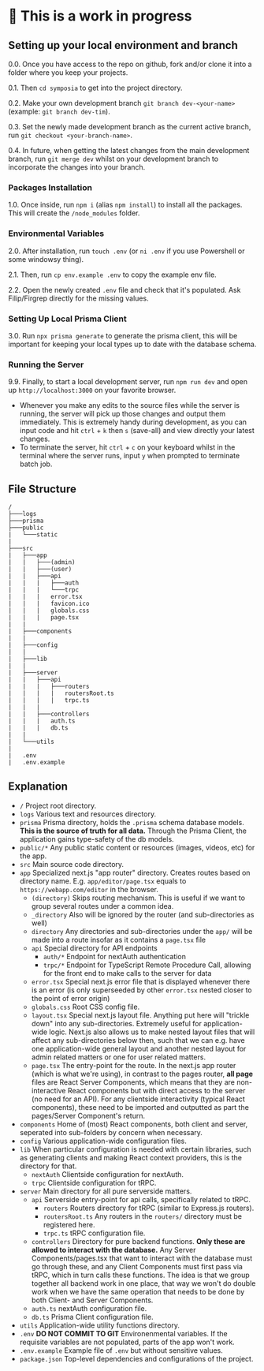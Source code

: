 # 🚧 This is a work in progress

## Setting up your local environment and branch

0.0. Once you have access to the repo on github, fork and/or clone it into a folder where you keep your projects.

0.1. Then `cd symposia` to get into the project directory.

0.2. Make your own development branch `git branch dev-<your-name>` (example: `git branch dev-tim`).

0.3. Set the newly made development branch as the current active branch, run `git checkout <your-branch-name>`.

0.4. In future, when getting the latest changes from the main development branch, run `git merge dev` whilst on your development branch to incorporate the changes into your branch. 

### Packages Installation
1.0. Once inside, run `npm i` (alias `npm install`) to install all the packages. This will create the `/node_modules` folder.

### Environmental Variables
2.0. After installation, run `touch .env` (or `ni .env` if you use Powershell or some windowsy thing).

2.1. Then, run `cp env.example .env` to copy the example env file. 

2.2. Open the newly created `.env` file and check that it's populated. Ask Filip/Firgrep directly for the missing values.

### Setting Up Local Prisma Client
3.0. Run `npx prisma generate` to generate the prisma client, this will be important for keeping your local types up to date with the database schema.

### Running the Server
9.9. Finally, to start a local development server, run `npm run dev` and open up `http://localhost:3000` on your favorite browser.

- Whenever you make any edits to the source files while the server is running, the server will pick up those changes and output them immediately. This is extremely handy during development, as you can input code and hit `ctrl` + `k` then `s` (save-all) and view directly your latest changes.
- To terminate the server, hit `ctrl` + `c` on your keyboard whilst in the terminal where the server runs, input `y` when prompted to terminate batch job.

## File Structure

```
/
├───logs
├───prisma
├───public
|   └───static
|
├───src
|   ├───app
|   |   ├───(admin)
|   |   ├───(user)
|   |   ├───api
|   |   |   ├───auth
|   |   |   └───trpc
|   |   |   error.tsx
|   |   |   favicon.ico
|   |   |   globals.css
|   |   |   page.tsx
|   |
|   ├───components
|   |
|   ├───config
|   |
|   ├───lib
|   |
|   ├───server
|   |   ├───api
|   |   |   ├───routers
|   |   |   |   routersRoot.ts
|   |   |   |   trpc.ts
|   |   |
|   |   ├───controllers
|   |   |   auth.ts
|   |   |   db.ts
|   |
|   └───utils
|
|   .env
|   .env.example

```

## Explanation
- `/` Project root directory.
- `logs` Various text and resources directory.
- `prisma` Prisma directory, holds the `.prisma` schema database models. **This is the source of truth for all data.** Through the Prisma Client, the application gains type-safety of the db models.
- `public/*` Any public static content or resources (images, videos, etc) for the app.
- `src` Main source code directory.
- `app` Specialized next.js "app router" directory. Creates routes based on directory name. E.g. `app/editor/page.tsx` equals to `https://webapp.com/editor` in the browser.
    - `(directory)` Skips routing mechanism. This is useful if we want to group several routes under a common idea.
    - `_directory` Also will be ignored by the router (and sub-directories as well)
    - `directory` Any directories and sub-directories under the `app/` will be made into a route insofar as it contains a `page.tsx` file
    - `api` Special directory for API endpoints
        - `auth/*` Endpoint for nextAuth authentication
        - `trpc/*` Endpoint for TypeScript Remote Procedure Call, allowing for the front end to make calls to the server for data
    - `error.tsx` Special next.js error file that is displayed whenever there is an error (is only superseeded by other `error.tsx` nested closer to the point of error origin)
    - `globals.css` Root CSS config file. 
    - `layout.tsx` Special next.js layout file. Anything put here will "trickle down" into any sub-directories. Extremely useful for application-wide logic. Next.js also allows us to make nested layout files that will affect any sub-directories below then, such that we can e.g. have one application-wide general layout and another nested layout for admin related matters or one for user related matters.
    - `page.tsx` The entry-point for the route. In the next.js app router (which is what we're using), in contrast to the pages router, **all page** files are React Server Components, which means that they are non-interactive React components but with direct access to the server (no need for an API). For any clientside interactivity (typical React components), these need to be imported and outputted as part the pages/Server Component's return.
- `components` Home of (most) React components, both client and server, seperated into sub-folders by concern when necessary.
- `config` Various application-wide configuration files.
- `lib` When particular configuration is needed with certain libraries, such as generating clients and making React context providers, this is the directory for that.
    - `nextAuth` Clientside configuration for nextAuth.
    - `trpc` Clientside configuration for tRPC.
- `server` Main directory for all pure serverside matters.
    - `api` Serverside entry-point for api calls, specifically related to tRPC.
        - `routers` Routers directory for tRPC (similar to Express.js routers).
        - `routersRoot.ts` Any routers in the `routers/` directory must be registered here.
        - `trpc.ts` tRPC configuration file.
    - `controllers` Directory for pure backend functions. **Only these are allowed to interact with the database.** Any Server Components/pages.tsx that want to interact with the database must go through these, and any Client Components must first pass via tRPC, which in turn calls these functions. The idea is that we group together all backend work in one place, that way we won't do double work when we have the same operation that needs to be done by both Client- and Server Components.
    - `auth.ts` nextAuth configuration file.
    - `db.ts` Prisma Client configuration file.
- `utils` Application-wide utility functions directory.
- `.env` **DO NOT COMMIT TO GIT** Environenmental variables. If the requisite variables are not populated, parts of the app won't work.
- `.env.example` Example file of `.env` but without sensitive values.
- `package.json` Top-level dependencies and configurations of the project.